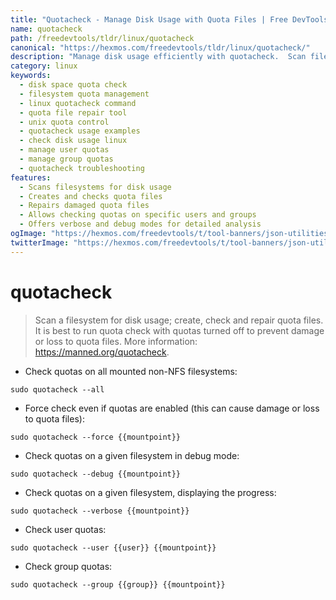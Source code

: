 ```yaml
---
title: "Quotacheck - Manage Disk Usage with Quota Files | Free DevTools"
name: quotacheck
path: /freedevtools/tldr/linux/quotacheck
canonical: "https://hexmos.com/freedevtools/tldr/linux/quotacheck/"
description: "Manage disk usage efficiently with quotacheck.  Scan filesystems, check and repair quota files to control disk space allocation. Free online tool, no registration required."
category: linux
keywords:
  - disk space quota check
  - filesystem quota management
  - linux quotacheck command
  - quota file repair tool
  - unix quota control
  - quotacheck usage examples
  - check disk usage linux
  - manage user quotas
  - manage group quotas
  - quotacheck troubleshooting
features:
  - Scans filesystems for disk usage
  - Creates and checks quota files
  - Repairs damaged quota files
  - Allows checking quotas on specific users and groups
  - Offers verbose and debug modes for detailed analysis
ogImage: "https://hexmos.com/freedevtools/t/tool-banners/json-utilities-banner.png"
twitterImage: "https://hexmos.com/freedevtools/t/tool-banners/json-utilities-banner.png"
---
```


# quotacheck

> Scan a filesystem for disk usage; create, check and repair quota files.
> It is best to run quota check with quotas turned off to prevent damage or loss to quota files.
> More information: <https://manned.org/quotacheck>.

- Check quotas on all mounted non-NFS filesystems:

`sudo quotacheck --all`

- Force check even if quotas are enabled (this can cause damage or loss to quota files):

`sudo quotacheck --force {{mountpoint}}`

- Check quotas on a given filesystem in debug mode:

`sudo quotacheck --debug {{mountpoint}}`

- Check quotas on a given filesystem, displaying the progress:

`sudo quotacheck --verbose {{mountpoint}}`

- Check user quotas:

`sudo quotacheck --user {{user}} {{mountpoint}}`

- Check group quotas:

`sudo quotacheck --group {{group}} {{mountpoint}}`
